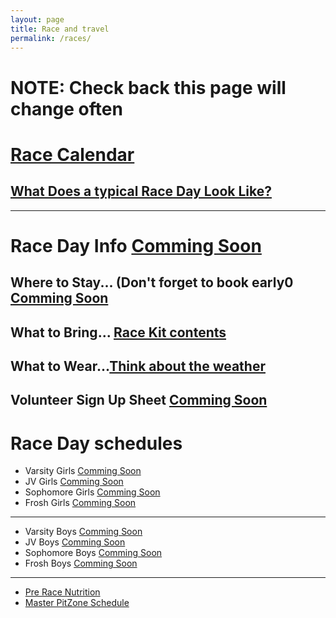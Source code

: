 ```yaml
---
layout: page
title: Race and travel
permalink: /races/
---
```


# NOTE: Check back this page will change often

# [Race Calendar]({{site.baseurl}}/calendar)

## [What Does a typical Race Day Look Like?]({{site.baseurl}}/raceday)

*******

# Race Day Info [Comming Soon](http://google.com)

## Where to Stay... (Don't forget to book early0 [Comming Soon](http://google.com)

## What to Bring... [Race Kit contents]({{site.baseurl}}/images/race_kit.pdf)

## What to Wear...[Think about the weather]({{site.baseurl}}/images/what_to_wear_v2.pdf)

## Volunteer Sign Up Sheet [Comming Soon](http://google.com)

# Race Day schedules

 * Varsity Girls [Comming Soon](http://google.com)
 * JV Girls [Comming Soon](http://google.com)
 * Sophomore Girls [Comming Soon](http://google.com)
 * Frosh Girls [Comming Soon](http://google.com)

******

* Varsity Boys [Comming Soon](http://google.com)
* JV Boys [Comming Soon](http://google.com)
* Sophomore Boys [Comming Soon](http://google.com)
* Frosh Boys [Comming Soon](http://google.com)

******

* [Pre Race Nutrition]({{site.baseurl}}/nutrition)
* [Master PitZone Schedule]({{site.baseurl}}/images/master_schedule.jpg)
